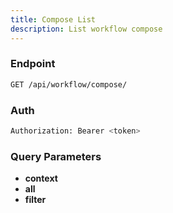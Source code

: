 ```yaml
---
title: Compose List
description: List workflow compose
---
```


### Endpoint

```bash
GET /api/workflow/compose/
```

### Auth

```bash
Authorization: Bearer <token>
```

### Query Parameters

- **context**
- **all**
- **filter**

